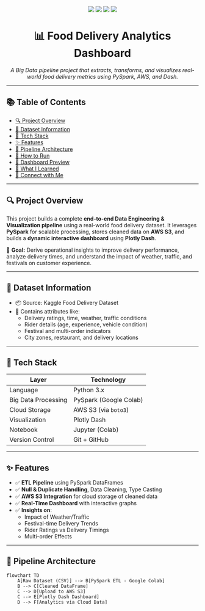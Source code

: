 <!-- Project Banner -->
<p align="center">
  <img src="https://img.shields.io/badge/Big%20Data-PySpark-orange?style=for-the-badge" />
  <img src="https://img.shields.io/badge/Cloud-AWS_S3-yellow?style=for-the-badge" />
  <img src="https://img.shields.io/badge/Dashboard-Plotly_Dash-blue?style=for-the-badge" />
  <img src="https://img.shields.io/badge/Status-Completed-brightgreen?style=for-the-badge" />
</p>

<h1 align="center">📊 Food Delivery Analytics Dashboard</h1>

<p align="center">
  <em>A Big Data pipeline project that extracts, transforms, and visualizes real-world food delivery metrics using PySpark, AWS, and Dash.</em>
</p>

---

## 📚 Table of Contents

- [🔍 Project Overview](#-project-overview)
- [📁 Dataset Information](#-dataset-information)
- [🧰 Tech Stack](#-tech-stack)
- [✨ Features](#-features)
- [📌 Pipeline Architecture](#-pipeline-architecture)
- [🚀 How to Run](#-how-to-run)
- [📸 Dashboard Preview](#-dashboard-preview)
- [🧠 What I Learned](#-what-i-learned)
- [🔗 Connect with Me](#-connect-with-me)

---

## 🔍 Project Overview

This project builds a complete **end-to-end Data Engineering & Visualization pipeline** using a real-world food delivery dataset. It leverages **PySpark** for scalable processing, stores cleaned data on **AWS S3**, and builds a **dynamic interactive dashboard** using **Plotly Dash**.

🎯 **Goal:** Derive operational insights to improve delivery performance, analyze delivery times, and understand the impact of weather, traffic, and festivals on customer experience.

---

## 📁 Dataset Information

- 📦 Source: Kaggle Food Delivery Dataset  
- 🎯 Contains attributes like:
  - Delivery ratings, time, weather, traffic conditions
  - Rider details (age, experience, vehicle condition)
  - Festival and multi-order indicators
  - City zones, restaurant, and delivery locations

---

## 🧰 Tech Stack

| Layer               | Technology             |
|--------------------|------------------------|
| Language           | Python 3.x             |
| Big Data Processing| PySpark (Google Colab) |
| Cloud Storage      | AWS S3 (via `boto3`)   |
| Visualization      | Plotly Dash            |
| Notebook           | Jupyter (Colab)        |
| Version Control    | Git + GitHub           |

---

## ✨ Features

- ✅ **ETL Pipeline** using PySpark DataFrames
- ✅ **Null & Duplicate Handling**, Data Cleaning, Type Casting
- ✅ **AWS S3 Integration** for cloud storage of cleaned data
- ✅ **Real-Time Dashboard** with interactive graphs
- ✅ **Insights on**:
  - Impact of Weather/Traffic
  - Festival-time Delivery Trends
  - Rider Ratings vs Delivery Timings
  - Multi-order Effects

---

## 📌 Pipeline Architecture

```mermaid
flowchart TD
    A[Raw Dataset (CSV)] --> B[PySpark ETL - Google Colab]
    B --> C[Cleaned DataFrame]
    C --> D[Upload to AWS S3]
    C --> E[Plotly Dash Dashboard]
    D --> F[Analytics via Cloud Data]

